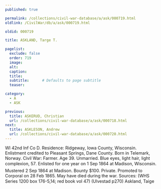 ```yaml
---
published: true

permalink: /collections/civil-war-database/a/ask/000719.html
oldlink: /CivilWar/db/a/ask/000719.html

oldid: 000719

title: ASKLAND, Targe T.

pagelist:
  exclude: false
  order: 719
  image: 
  alt:
  caption:
  title:
  subtitle:      # Defaults to page subtitle
  teaser:

category: 
  - A 
  - ASK

previous:
  title: ASKERUD, Christian
  url: /collections/civil-war-database/a/ask/000718.html  
next:
  title: ASKLESON, Andrew
  url: /collections/civil-war-database/a/ask/000720.html   
---
```

WI 42nd Inf Co D. Residence: Ridgeway, Iowa County, Wisconsin. Enlistment credited to Pleasant Springs, Dane County. Born in Telemark, Norway. Civil War: Farmer. Age 39. Unmarried. Blue eyes, light hair, light complexion, 5&#146;7&#148;. Enlisted for one year on 1 Sep 1864 at Madison, Wisconsin. Mustered 2 Sep 1864 at Madison. Bounty $100. Private. Promoted to Corporal on 28 Feb 1865. May have died during the war. Sources: (WHS Series 1200 box 176-5,14; red book vol 47) (Ulvestad p270) &#147;Askland, Taige&#148;